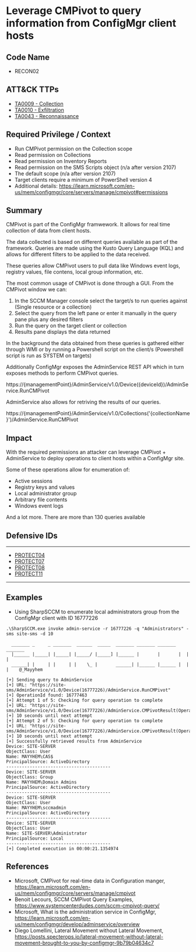 # Leverage CMPivot to query information from ConfigMgr client hosts
## Code Name
- RECON02

## ATT&CK TTPs
- [TA0009 - Collection](https://attack.mitre.org/tactics/TA0009/)
- [TA0010 - Exfiltration](https://attack.mitre.org/tactics/TA0010/)
- [TA0043 - Reconnaissance](https://attack.mitre.org/tactics/TA0043/)

## Required Privilege / Context
- Run CMPivot permission on the Collection scope
- Read permission on Collections
- Read permission on Inventory Reports
- Read permission on the SMS Scripts object (n/a after version 2107)
- The default scope (n/a after version 2107)
- Target clients require a minimum of PowerShell version 4
- Additional details: https://learn.microsoft.com/en-us/mem/configmgr/core/servers/manage/cmpivot#permissions

## Summary
CMPivot is part of the ConfigMgr framwework. It allows for real time collection of data from client hosts.

The data collected is based on different queries available as part of the framework. Queries are made using the Kusto Query Language (KQL) and allows for different filters to be applied to the data received.

These queries allow CMPivot users to pull data like Windows event logs, registry values, file contens, local group information, etc.

The most common usage of CMPivot is done through a GUI. From the CMPivot window we can:
1. In the SCCM Manager console select the target/s to run queries against (Single resource or a collection)
2. Select the query from the left pane or enter it manually in the query pane plus any desired filters
3. Run the query on the target client or collection
4. Results pane displays the data returned

In the background the data obtained from these queries is gathered either through WMI or by running a Powershell script on the client/s (Powershell script is run as SYSTEM on targets)
   
Additionally ConfigMgr exposes the AdminService REST API which in turn exposes methods to perform CMPivot queries.

https://{managementPoint}/AdminService/v1.0/Device({deviceId})/AdminService.RunCMPivot

AdminService also allows for retriving the results of our queries.

https://{managementPoint}/AdminService/v1.0/Collections('{collectionName}')/AdminService.RunCMPivot


## Impact
With the required permissions an attacker can leverage CMPivot + AdminService to deploy operations to client hosts within a ConfigMgr site.

Some of these operations allow for enumeration of:

  - Active sessions
  - Registry keys and values
  - Local administrator group
  - Arbitrary file contents
  - Windows event logs

And a lot more. There are more than 130 queries available

## Defensive IDs
------------------------------------------
- [PROTECT04](../../defense-techniques/PROTECT04/protect04-description.md)
- [PROTECT07](../../defense-techniques/PROTECT07/protect07-description.md)
- [PROTECT08](../../defense-techniques/PROTECT08/protect08-description.md)
- [PROTECT11](../../defense-techniques/PROTECT11/protect11-description.md)
-----------------------------------------
## Examples

- Using SharpSCCM to enumerate local administrators group from the ConfigMgr client with ID 16777226
```
.\SharpSCCM.exe invoke admin-service -r 16777226 -q "Administrators" -sms site-sms -d 10

  _______ _     _ _______  ______  _____  _______ _______ _______ _______
  |______ |_____| |_____| |_____/ |_____] |______ |       |       |  |  |
  ______| |     | |     | |    \_ |       ______| |______ |______ |  |  |    @_Mayyhem

[+] Sending query to AdminService
[+] URL: "https://site-sms/AdminService/v1.0/Device(16777226)/AdminService.RunCMPivot"
[+] OperationId found: 16777463
[+] Attempt 1 of 5: Checking for query operation to complete
[+] URL: "https://site-sms/AdminService/v1.0/Device(16777226)/AdminService.CMPivotResult(OperationId=16777463)"
[+] 10 seconds until next attempt
[+] Attempt 2 of 5: Checking for query operation to complete
[+] URL: "https://site-sms/AdminService/v1.0/Device(16777226)/AdminService.CMPivotResult(OperationId=16777463)"
[+] 10 seconds until next attempt
[+] Successfully retrieved results from AdminService
Device: SITE-SERVER
ObjectClass: User
Name: MAYYHEM\CAS$
PrincipalSource: ActiveDirectory
----------------------------------------
Device: SITE-SERVER
ObjectClass: Group
Name: MAYYHEM\Domain Admins
PrincipalSource: ActiveDirectory
----------------------------------------
Device: SITE-SERVER
ObjectClass: User
Name: MAYYHEM\sccmadmin
PrincipalSource: ActiveDirectory
----------------------------------------
Device: SITE-SERVER
ObjectClass: User
Name: SITE-SERVER\Administrator
PrincipalSource: Local
----------------------------------------
[+] Completed execution in 00:00:21.1354974
```

## References
- Microsoft, CMPivot for real-time data in Configuration manger, https://learn.microsoft.com/en-us/mem/configmgr/core/servers/manage/cmpivot
- Benoit Lecours, SCCM CMPivot Query Examples, https://www.systemcenterdudes.com/sccm-cmpivot-query/
- Microsoft, What is the administration service in ConfigMgr, https://learn.microsoft.com/en-us/mem/configmgr/develop/adminservice/overview
- Diego Lomellini, Lateral Movement without Lateral Movement, https://posts.specterops.io/lateral-movement-without-lateral-movement-brought-to-you-by-configmgr-9b79b04634c7
